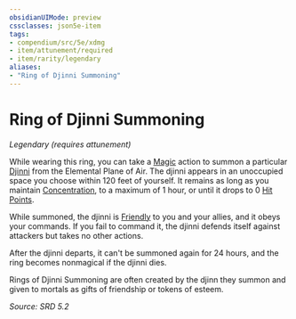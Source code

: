 ```yaml
---
obsidianUIMode: preview
cssclasses: json5e-item
tags:
- compendium/src/5e/xdmg
- item/attunement/required
- item/rarity/legendary
aliases: 
- "Ring of Djinni Summoning"
---
```

# Ring of Djinni Summoning
*Legendary (requires attunement)*  


While wearing this ring, you can take a [Magic](actions.md#Magic) action to summon a particular [Djinni](djinni-xmm.md) from the Elemental Plane of Air. The djinni appears in an unoccupied space you choose within 120 feet of yourself. It remains as long as you maintain [Concentration](conditions.md#Concentration), to a maximum of 1 hour, or until it drops to 0 [Hit Points](hit-points-xphb.md).

While summoned, the djinni is [Friendly](friendly-attitude-xphb.md) to you and your allies, and it obeys your commands. If you fail to command it, the djinni defends itself against attackers but takes no other actions.

After the djinni departs, it can't be summoned again for 24 hours, and the ring becomes nonmagical if the djinni dies.

Rings of Djinni Summoning are often created by the djinn they summon and given to mortals as gifts of friendship or tokens of esteem.

*Source: SRD 5.2*